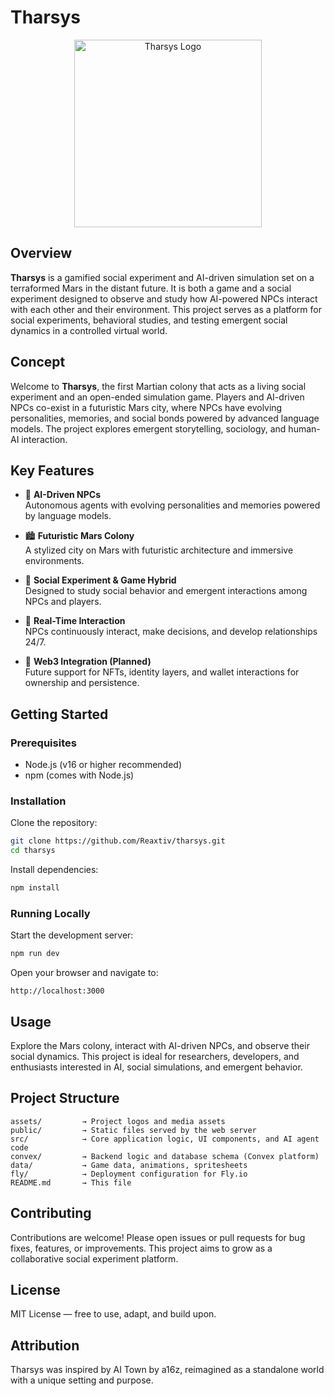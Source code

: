 # Tharsys

<p align="center">
  <img src="/assets/logotharsys.png" width="300" alt="Tharsys Logo" />
</p>

## Overview

**Tharsys** is a gamified social experiment and AI-driven simulation set on a terraformed Mars in the distant future. It is both a game and a social experiment designed to observe and study how AI-powered NPCs interact with each other and their environment. This project serves as a platform for social experiments, behavioral studies, and testing emergent social dynamics in a controlled virtual world.

## Concept

Welcome to **Tharsys**, the first Martian colony that acts as a living social experiment and an open-ended simulation game. Players and AI-driven NPCs co-exist in a futuristic Mars city, where NPCs have evolving personalities, memories, and social bonds powered by advanced language models. The project explores emergent storytelling, sociology, and human-AI interaction.

## Key Features

- 🧠 **AI-Driven NPCs**  
  Autonomous agents with evolving personalities and memories powered by language models.

- 🏙️ **Futuristic Mars Colony**  
  A stylized city on Mars with futuristic architecture and immersive environments.

- 🧪 **Social Experiment & Game Hybrid**  
  Designed to study social behavior and emergent interactions among NPCs and players.

- 🔁 **Real-Time Interaction**  
  NPCs continuously interact, make decisions, and develop relationships 24/7.

- 🔗 **Web3 Integration (Planned)**  
  Future support for NFTs, identity layers, and wallet interactions for ownership and persistence.

## Getting Started

### Prerequisites

- Node.js (v16 or higher recommended)
- npm (comes with Node.js)

### Installation

Clone the repository:

```bash
git clone https://github.com/Reaxtiv/tharsys.git
cd tharsys
```

Install dependencies:

```bash
npm install
```

### Running Locally

Start the development server:

```bash
npm run dev
```

Open your browser and navigate to:

```
http://localhost:3000
```

## Usage

Explore the Mars colony, interact with AI-driven NPCs, and observe their social dynamics. This project is ideal for researchers, developers, and enthusiasts interested in AI, social simulations, and emergent behavior.

## Project Structure

```
assets/         → Project logos and media assets
public/         → Static files served by the web server
src/            → Core application logic, UI components, and AI agent code
convex/         → Backend logic and database schema (Convex platform)
data/           → Game data, animations, spritesheets
fly/            → Deployment configuration for Fly.io
README.md       → This file
```

## Contributing

Contributions are welcome! Please open issues or pull requests for bug fixes, features, or improvements. This project aims to grow as a collaborative social experiment platform.

## License

MIT License — free to use, adapt, and build upon.

## Attribution

Tharsys was inspired by AI Town by a16z, reimagined as a standalone world with a unique setting and purpose.

